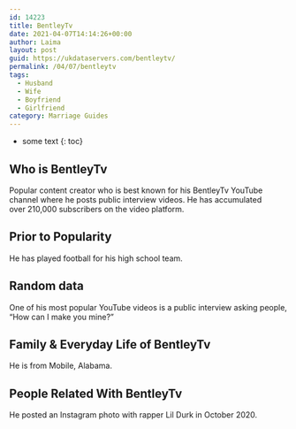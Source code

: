 ```yaml
---
id: 14223
title: BentleyTv
date: 2021-04-07T14:14:26+00:00
author: Laima
layout: post
guid: https://ukdataservers.com/bentleytv/
permalink: /04/07/bentleytv
tags:
  - Husband
  - Wife
  - Boyfriend
  - Girlfriend
category: Marriage Guides
---
```


* some text
{: toc}


## Who is BentleyTv
                  
                  
                  
Popular content creator who is best known for his BentleyTv YouTube channel where he posts public interview videos. He has accumulated over 210,000 subscribers on the video platform. 
                  
              
            
              
            
                
                
                
## Prior to Popularity
                  
                  
                  
He has played football for his high school team. 
                  
              
            
              
            
                
                
                
## Random data
                  
                  
                  
One of his most popular YouTube videos is a public interview asking people, &#8220;How can I make you mine?&#8221; 
                  
              
            
              
            
                
                
                
## Family & Everyday Life of BentleyTv
                  
                  
                  
He is from Mobile, Alabama. 
                  
              
            
              
            
                
                
                
## People Related With BentleyTv
                  
                  
                  
He posted an Instagram photo with rapper Lil Durk in October 2020. 
                  
              
            
              
            
                
              
            
              
              
            
            
              
            
          
          
          